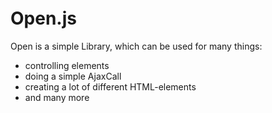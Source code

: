 
<img style="width: 1280; height: 640; margin-left: 1280px;" src="https://github.com/mattes2008/Open/blob/master/storage/template.jpg">

# Open.js

Open is a simple Library, which can be used for many things:

- controlling elements
- doing a simple AjaxCall
- creating a lot of different HTML-elements
- and many more
